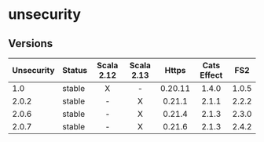 # unsecurity

## Versions

|Unsecurity| Status    | Scala 2.12 | Scala 2.13 | Https      | Cats Effect | FS2      |
| ---------| ----------|:----------:|:----------:|:----------:|:-----------:|:--------:|
| 1.0      | stable    |    X       |      -     | 0.20.11    | 1.4.0       | 1.0.5    |
| 2.0.2    | stable    |    -       |      X     | 0.21.1     | 2.1.1       | 2.2.2    |
| 2.0.6    | stable    |    -       |      X     | 0.21.4     | 2.1.3       | 2.3.0    |
| 2.0.7    | stable    |    -       |      X     | 0.21.6     | 2.1.3       | 2.4.2    |
